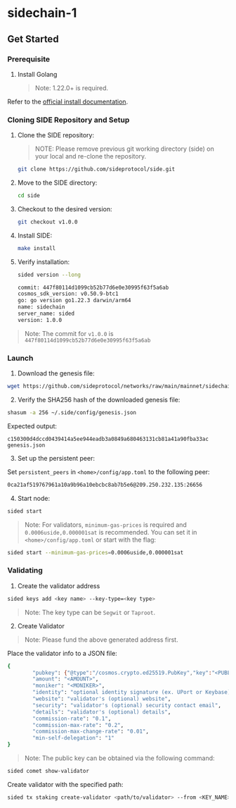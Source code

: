 # sidechain-1

## Get Started

### Prerequisite‌

1. Install Golang

   > Note: 1.22.0+ is required.

Refer to the [official install documentation](https://golang.google.cn/doc/install).

### Cloning SIDE Repository and Setup

1. Clone the SIDE repository:

   > NOTE: Please remove previous git working directory (side) on your local and re-clone the repository.

   ```sh
   git clone https://github.com/sideprotocol/side.git
   ```

2. Move to the SIDE directory:

   ```sh
   cd side
   ```

3. Checkout to the desired version:

   ```sh
   git checkout v1.0.0
   ```

4. Install SIDE:

   ```sh
   make install
   ```

5. Verify installation:

   ```sh
   sided version --long
   ```

   ```sh
   commit: 447f80114d1099cb52b77d6e0e30995f63f5a6ab
   cosmos_sdk_version: v0.50.9-btc1
   go: go version go1.22.3 darwin/arm64
   name: sidechain
   server_name: sided
   version: 1.0.0
   ```

> Note: The commit for `v1.0.0` is `447f80114d1099cb52b77d6e0e30995f63f5a6ab`

### Launch

1. Download the genesis file:

```sh
wget https://github.com/sideprotocol/networks/raw/main/mainnet/sidechain-1/genesis.json -O ~/.side/config/genesis.json
```

2. Verify the SHA256 hash of the downloaded genesis file:

```sh
shasum -a 256 ~/.side/config/genesis.json
```

Expected output:
```
c150300d4dccd0439414a5ee944eadb3a0849a680463131cb81a41a90fba33ac  genesis.json
```

3. Set up the persistent peer:

Set `persistent_peers` in `<home>/config/app.toml` to the following peer:

```sh
0ca21af519767961a10a9b96a10ebcbc8ab7b5e6@209.250.232.135:26656
```

4. Start node:

```sh
sided start
```

> Note: For validators, `minimum-gas-prices` is required and `0.0006uside,0.000001sat` is recommended. You can set it in `<home>/config/app.toml` or start with the flag:

```sh
sided start --minimum-gas-prices=0.0006uside,0.000001sat
```

### Validating 

1. Create the validator address

```sh
sided keys add <key name> --key-type=<key type>
```

> Note: The key type can be `Segwit` or `Taproot`.

2. Create Validator

> Note: Please fund the above generated address first.

Place the validator info to a JSON file:

```sh
{
        "pubkey": {"@type":"/cosmos.crypto.ed25519.PubKey","key":"<PUBLIC KEY>"},
        "amount": "<AMOUNT>",
        "moniker": "<MONIKER>",
        "identity": "optional identity signature (ex. UPort or Keybase)",
        "website": "validator's (optional) website",
        "security": "validator's (optional) security contact email",
        "details": "validator's (optional) details",
        "commission-rate": "0.1",
        "commission-max-rate": "0.2",
        "commission-max-change-rate": "0.01",
        "min-self-delegation": "1"
}
```

> Note: The public key can be obtained via the following command:

```sh
sided comet show-validator
```

Create validator with the specified path:

```sh
sided tx staking create-validator <path/to/validator> --from <KEY_NAME> --chain-id sidechain-1 --fees 1000uside
```
